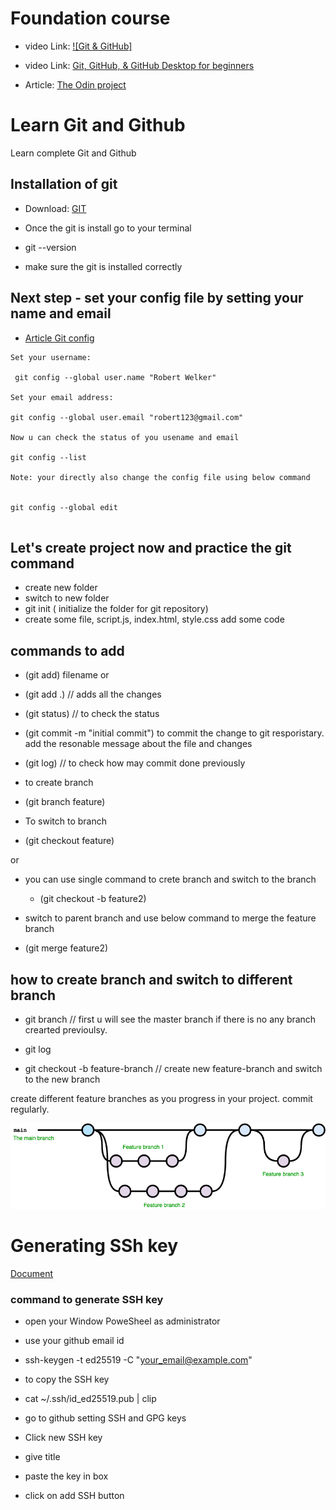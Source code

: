 # Foundation course

- video Link: [![Git & GitHub]](https://www.youtube.com/watch?v=hrTQipWp6co)

- video Link: [Git, GitHub, & GitHub Desktop for beginners](https://www.youtube.com/watch?v=8Dd7KRpKeaE)

- Article: [The Odin project](https://www.theodinproject.com/paths/foundations/courses/foundations)

# Learn Git and Github

Learn complete Git and Github

## Installation of git

- Download: [GIT](https://git-scm.com/downloads)

- Once the git is install go to your terminal
- git --version
- make sure the git is installed correctly

## Next step - set your config file by setting your name and email

- [Article Git config](https://www.theserverside.com/blog/Coffee-Talk-Java-News-Stories-and-Opinions/The-global-Git-config-files-key-settings-and-usages#:~:text=How%20to%20do%20a%20git,It's%20that%20easy.)

```
Set your username:

 git config --global user.name "Robert Welker"

Set your email address:

git config --global user.email "robert123@gmail.com"

Now u can check the status of you usename and email

git config --list

Note: your directly also change the config file using below command


git config --global edit


```

## Let's create project now and practice the git command

- create new folder
- switch to new folder
- git init ( initialize the folder for git repository)
- create some file, script.js, index.html, style.css add some code

## commands to add

- (git add) filename
  or
- (git add .) // adds all the changes
- (git status) // to check the status
- (git commit -m "initial commit") to commit the change to git resporistary. add the resonable message about the file and changes

- (git log) // to check how may commit done previously

- to create branch
- (git branch feature)

- To switch to branch
- (git checkout feature)

or

- you can use single command to crete branch and switch to the branch

  - (git checkout -b feature2)

- switch to parent branch and use below command to merge the feature branch
- (git merge feature2)

## how to create branch and switch to different branch

- git branch // first u will see the master branch if there is no any branch crearted previoulsy.
- git log

- git checkout -b feature-branch // create new feature-branch and switch to the new branch

create different feature branches as you progress in your project. commit regularly.

![git-branch](/image/github-flow.jpg)

# Generating SSh key

[Document](https://docs.github.com/en/authentication/connecting-to-github-with-ssh/adding-a-new-ssh-key-to-your-github-account?tool=webui)

### command to generate SSH key

- open your Window PoweSheel as administrator
- use your github email id

- ssh-keygen -t ed25519 -C "your_email@example.com"

- to copy the SSH key

- cat ~/.ssh/id_ed25519.pub | clip

- go to github setting SSH and GPG keys
- Click new SSH key
- give title
- paste the key in box
- click on add SSH button

